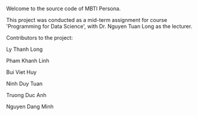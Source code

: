 Welcome to the source code of MBTI Persona.

This project was conducted as a mid-term assignment for course 'Programming for Data Science', with Dr. Nguyen Tuan Long as the lecturer.

Contributors to the project:

Ly Thanh Long

Pham Khanh Linh

Bui Viet Huy

Ninh Duy Tuan

Truong Duc Anh

Nguyen Dang Minh



